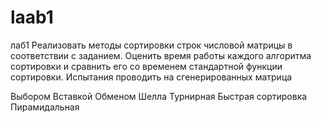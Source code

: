 # laab1
лаб1 Реализовать методы сортировки строк числовой матрицы в соответствии с заданием. Оценить время работы каждого алгоритма сортировки и сравнить его со временем стандартной функции сортировки. Испытания проводить на сгенерированных матрица

Выбором Вставкой Обменом Шелла Турнирная Быстрая сортировка Пирамидальная
